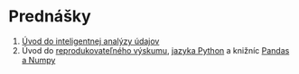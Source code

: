 # Prednášky

1. [Úvod do inteligentnej analýzy údajov](01/01_intro.ipynb)
2. Úvod do [reprodukovateľného výskumu](02/1_Reprodukovatelny_vyskum.pptx), [jazyka Python](02/2_Uvod_do_Pythonu.pptx) a knižníc [Pandas a Numpy](02/3_Uvod_do_Pandas_a_Numpy.ipynb)